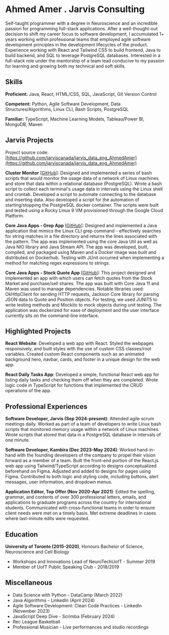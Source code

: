 # Ahmed Amer . Jarvis Consulting

Self-taught programmer with a degree in Neuroscience and an incredible passion for programming full-stack applications. After a well-thought-out decision to shift my career focus to software development, I accumulated 1+ years working within professional teams that employed agile software development principles in the development lifecycles of the product. Experience working with React and Tailwind CSS to build frontend, Java to build backend, and SQL to leverage PostgreSQL databases. Interested in a full-stack role under the mentorship of a team lead conducive to my passion for learning and growing both my technical and soft skills.

## Skills

**Proficient:** Java, React, HTML/CSS, SQL, JavaScript, Git Version Control

**Competent:** Python, Agile Software Development, Data Structures/Algorithms, Linux CLI, Bash Scripts, PostgreSQL

**Familiar:** TypeScript, Machine Learning Models, Tableau/Power BI, MongoDB, Maven

## Jarvis Projects

Project source code: [https://github.com/jarviscanada/jarvis_data_eng_AhmedAmer](https://github.com/jarviscanada/jarvis_data_eng_AhmedAmer)


**Cluster Monitor** [[GitHub](https://github.com/jarviscanada/jarvis_data_eng_AhmedAmer/tree/master/linux_sql)]: Designed and implemented a series of bash scripts that would monitor the usage data of a network of Linux machines and store that data within a relational database (PostgreSQL). Wrote a bash script to collect each terminal's usage data in intervals using the Linux shell and crontab. Developed a script to automate connecting to the database and inserting data. Also developed a script for the automation of starting/stopping the PostgreSQL docker container. The scripts were built and tested using a Rocky Linux 9 VM provisioned through the Google Cloud Platform.

**Core Java Apps - Grep App** [[GitHub](https://github.com/jarviscanada/jarvis_data_eng_AhmedAmer/tree/master/core_java/grep)]: Designed and implemented a Java application that mimics the Linux CLI grep command - effectively searches for string matches in a file directory and returns the lines associated with the pattern. The app was implemented using the core Java Util as well as Java NIO library and Java Stream API. The app was developed, built, compiled, and packaged using Maven and a Docker image was built and distributed on Dockerhub. Testing with JUnit occurred when implementing a method for matching regex expressions to strings.

**Core Java Apps - Stock Quote App** [[GitHub](https://github.com/jarviscanada/jarvis_data_eng_AhmedAmer/tree/master/core_java/jdbc)]: This project designed and implemented an app with which users can fetch quotes from the Stock Market and purchase/sell shares. The app was built with Core Java 11 and Maven was used to manage dependencies. Notable libraries used: OkHttpClient for sending HTTP requests, Jackson Core library for parsing JSON data to Quote and Position objects. For testing, we used JUNIT5 to write testing methods and Mockito to mock objects during unit testing. The application was dockerized for ease of deployment and the user interface currently sits on the command-line interface.


## Highlighted Projects
**React Website**: Developed a web app with React. Styled the webpages responsively, and built styles with the use of custom CSS classes/root variables. Created custom React components such as an animated background hero, navbar, cards, and footer in a unique design for the web app.

**React Daily Tasks App**: Developed a simple, functional React web app for listing daily tasks and checking them off when they are completed. Wrote logic code in TypeScript for functions that implemented the CRUD operations of the app.


## Professional Experiences

**Software Developer, Jarvis (Sep 2024-present)**: Attended agile scrum meetings daily. Worked as part of a team of developers to write Linux bash scripts that monitored memory usage within a network of Linux machines. Wrote scripts that stored that data in a PostgreSQL database in intervals of one minute.

**Software Developer, Kambira (Dec 2023-May 2024)**: Worked hand-in-hand with the founding developers of the company to propel their vision forward as a member of a team. Built the front-end portion of the React.js web app using Tailwind/TypeScript according to designs conceptualized beforehand on Figma. Adjusted and added to designs for pages using Figma. Contributed to both logic and styling code, including buttons, alert messages, user information, and dropdown menus.

**Application Editor, Top Offer (Nov 2020-Apr 2021)**: Edited the spelling, grammar, and contents of over 300 professional letters, emails, and applications to graduate programs across the country for international students. Communicated with cross-functional teams in order to ensure client needs were met on a timely basis. Met extreme deadlines in cases where last-minute edits were requested.


## Education
**University of Toronto (2015-2020)**, Honours Bachelor of Science, Neuroscience and Cell Biology
- Workshops and Innovations Lead of NeuroTechUofT - Summer 2019
- Member of UofT Public Speaking Club - 2018/2019


## Miscellaneous
- Data Science with Python - DataCamp (March 2022)
- Java Algorithms - LinkedIn (April 2024)
- Agile Software Development: Clean Code Practices - LinkedIn (November 2023)
- JavaScript Deep Dive - Scrimba (February 2024)
- Rec League Basketball
- Professional Musician - Live performances and studio recordings